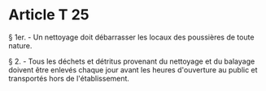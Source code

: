 # Article T 25

§ 1er. - Un nettoyage doit débarrasser les locaux des poussières de toute nature.

§ 2. - Tous les déchets et détritus provenant du nettoyage et du balayage doivent être enlevés chaque jour avant les heures d'ouverture au public et transportés hors de l'établissement.
